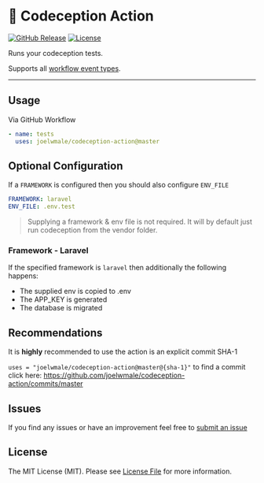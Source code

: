 # 🚀 Codeception Action

[![GitHub Release][ico-release]][link-github-release]
[![License][ico-license]](LICENSE)

Runs your codeception tests.

Supports all [workflow event types](https://developer.github.com/webhooks/#events).

<hr/>

## Usage

Via GitHub Workflow

```yml
- name: tests
  uses: joelwmale/codeception-action@master
```

## Optional Configuration

If a `FRAMEWORK` is configured then you should also configure `ENV_FILE`

```yml
FRAMEWORK: laravel
ENV_FILE: .env.test
```

> Supplying a framework & env file is not required. It will by default just run codeception from the vendor folder.

### Framework - Laravel

If the specified framework is `laravel` then additionally the following happens:
  * The supplied env is copied to .env
  * The APP_KEY is generated
  * The database is migrated

## Recommendations
It is **highly** recommended to use the action is an explicit commit SHA-1

`uses = "joelwmale/codeception-action@master@{sha-1}"` to find a commit click here: https://github.com/joelwmale/codeception-action/commits/master

## Issues

If you find any issues or have an improvement feel free to [submit an issue](https://github.com/joelwmale/codeception-action/issues/new)

## License

The MIT License (MIT). Please see [License File](LICENSE) for more information.

[ico-release]: https://img.shields.io/github/tag/joelwmale/codeception-action.svg
[ico-license]: https://img.shields.io/badge/license-MIT-brightgreen.svg
[link-github-release]: https://github.com/joelwmale/codeception-action/releases